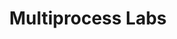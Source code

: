 ---
blog: https://datastation.multiprocess.io/blog/
codehost: https://github.com/multiprocessio
logohandle: multiprocessio
sort: multiprocess
title: Multiprocess Labs
website: https://multiprocess.io/
---